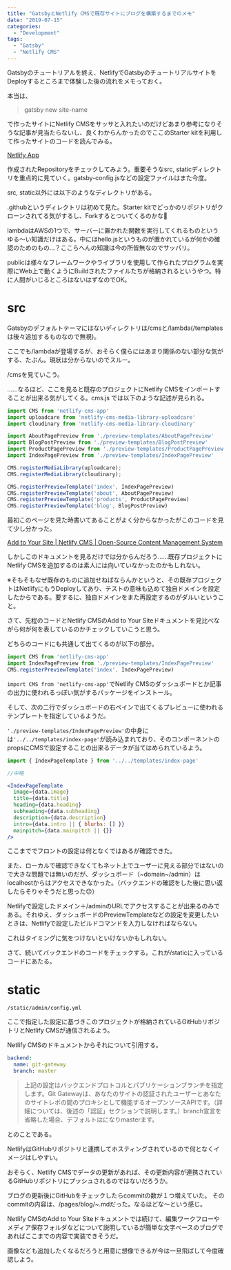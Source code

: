 ```yaml
---
title: "GatsbyとNetlify CMSで既存サイトにブログを構築するまでのメモ"
date: "2019-07-15"
categories: 
  - "Development"
tags: 
  - "Gatsby"
  - "Netlify CMS"
---
```


Gatsbyのチュートリアルを終え、NetlifyでGatsbyのチュートリアルサイトをDeployするところまで体験した後の流れをメモっておく。

本当は、

> gatsby new site-name

で作ったサイトにNetlify CMSをサッサと入れたいのだけどあまり参考になりそうな記事が見当たらないし、良くわからんかったのでここのStarter kitを利用して作ったサイトのコードを読んでみる。

[Netlify App](https://app.netlify.com/start/deploy?repository=https://github.com/AustinGreen/gatsby-starter-netlify-cms&stack=cms)

作成されたRepositoryをチェックしてみよう。重要そうなsrc, staticディレクトリを重点的に見ていく。gatsby-config.jsなどの設定ファイルはまた今度。

src, static以外には以下のようなディレクトリがある。

.githubというディレクトリは初めて見た。Starter kitでどっかのリポジトリがクローンされてる気がするし、Forkするとついてくるのかな🤔

lambdaはAWSの1つで、サーバーに置かれた関数を実行してくれるものというゆる〜い知識だけはある。中にはhello.jsというものが置かれているが何かの確認のためのもの...？ここらへんの知識は今の所皆無なのでサッパリ。

publicは様々なフレームワークやライブラリを使用して作られたプログラムを実際にWeb上で動くようにBuildされたファイルたちが格納されるというやつ。特に人間がいじるところはないはずなのでOK。

# src

Gatsbyのデフォルトテーマにはないディレクトリは/cmsと/lambda(/templatesは後々追加するものなので無視)。

ここでも/lambdaが登場するが、おそらく僕らにはあまり関係のない部分な気がする、たぶん。現状は分からないのでスルー。

/cmsを見ていこう。

......なるほど、ここを見ると既存のプロジェクトにNetlify CMSをインポートすることが出来る気がしてくる。cms.js では以下のような記述が見られる。

```javascript
import CMS from 'netlify-cms-app'
import uploadcare from 'netlify-cms-media-library-uploadcare'
import cloudinary from 'netlify-cms-media-library-cloudinary'

import AboutPagePreview from './preview-templates/AboutPagePreview'
import BlogPostPreview from './preview-templates/BlogPostPreview'
import ProductPagePreview from './preview-templates/ProductPagePreview'
import IndexPagePreview from './preview-templates/IndexPagePreview'

CMS.registerMediaLibrary(uploadcare);
CMS.registerMediaLibrary(cloudinary);

CMS.registerPreviewTemplate('index', IndexPagePreview)
CMS.registerPreviewTemplate('about', AboutPagePreview)
CMS.registerPreviewTemplate('products', ProductPagePreview)
CMS.registerPreviewTemplate('blog', BlogPostPreview)
```

最初このページを見た時書いてあることがよく分からなかったがこのコードを見て少し分かった。

[Add to Your Site | Netlify CMS | Open-Source Content Management System](https://www.netlifycms.org/docs/add-to-your-site/)

しかしこのドキュメントを見るだけでは分からんだろう......既存プロジェクトにNetlify CMSを追加するのは素人には向いていなかったのかもしれない。

※そもそもなぜ既存のものに追加せねばならんかというと、その既存プロジェクトはNetlifyにもうDeployしてあり、テストの意味も込めて独自ドメインを設定したからである。要するに、独自ドメインをまた再設定するのがダルいということ。

さて、先程のコードとNetlify CMSのAdd to Your Siteドキュメントを見比べながら何が何を表しているのかチェックしていこうと思う。

どちらのコードにも共通して出てくるのが以下の部分。

```javascript
import CMS from 'netlify-cms-app'
import IndexPagePreview from './preview-templates/IndexPagePreview'
CMS.registerPreviewTemplate('index', IndexPagePreview)
```

`import CMS from 'netlify-cms-app'`でNetlify CMSのダッシュボードとか記事の出力に使われるっぽい気がするパッケージをインストール。

そして、次の二行でダッシュボードの右ペインで出てくるプレビューに使われるテンプレートを指定しているようだ。

`'./preview-templates/IndexPagePreview'`の中身には`'../../templates/index-page'`が読み込まれており、そのコンポーネントのpropsにCMSで設定することの出来るデータが当てはめられているよう。

```jsx
import { IndexPageTemplate } from '../../templates/index-page'

//中略

<IndexPageTemplate
  image={data.image}
  title={data.title}
  heading={data.heading}
  subheading={data.subheading}
  description={data.description}
  intro={data.intro || { blurbs: [] }}
  mainpitch={data.mainpitch || {}}
/>
```

ここまででフロントの設定は何となくではあるが確認できた。

また、ローカルで確認できなくてもネット上でユーザーに見える部分ではないので大きな問題では無いのだが、ダッシュボード（~domain~/admin）はlocalhostからはアクセスできなかった。（バックエンドの確認をした後に思い返したらそりゃそうだと思った😞）

Netlifyで設定したドメイン＋/adminのURLでアクセスすることが出来るのみである。それゆえ、ダッシュボードのPreviewTemplateなどの設定を変更したいときは、Netlifyで設定したビルドコマンドを入力しなければならない。

これはタイミングに気をつけないといけないかもしれない。

さて、続いてバックエンドのコードをチェックする。これが/staticに入っているコードにあたる。

# static

`/static/admin/config.yml`

ここで指定した設定に基づきこのプロジェクトが格納されているGitHubリポジトリとNetlify CMSが通信されるよう。

Netlify CMSのドキュメントからそれについて引用する。

```yaml
backend:
  name: git-gateway
  branch: master
```

> 上記の設定はバックエンドプロトコルとパブリケーションブランチを指定します。Git Gatewayは、あなたのサイトの認証されたユーザーとあなたのサイトレポの間のプロキシとして機能するオープンソースAPIです。（詳細については、後述の「認証」セクションで説明します。）branch宣言を省略した場合、デフォルトはになりmasterます。

とのことである。

NetlifyはGitHubリポジトリと連携してホスティングされているので何となくイメージはしやすい。

おそらく、Netlify CMSでデータの更新があれば、その更新内容が連携されているGitHubリポジトリにプッシュされるのではないだろうか。

ブログの更新後にGitHubをチェックしたらcommitの数が１つ増えていた。 そのcommitの内容は、/pages/blog/~.mdだった。なるほどな〜という感じ。

Netlify CMSのAdd to Your Siteドキュメントでは続けて、編集ワークフローやメディア保存フォルダなどについて説明しているが簡単な文字ベースのブログであればここまでの内容で実装できそうだ。

画像なども追加したくなるだろうと用意に想像できるが今は一旦飛ばして今度確認しよう。
